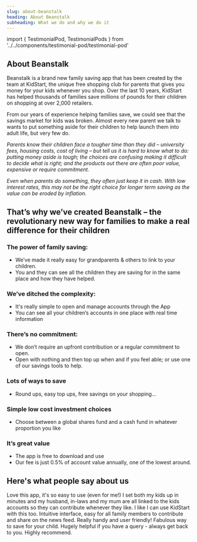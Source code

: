 ```yaml
---
slug: about-beanstalk
heading: About Beanstalk
subheading: What we do and why we do it
---
```


import { TestimonialPod, TestimonialPods } from '../../components/testimonial-pod/testimonial-pod'

## About Beanstalk

Beanstalk is a brand new family saving app that has been created by the team at KidStart, the unique free shopping club for parents that gives you money for your kids whenever you shop. Over the last 10 years, KidStart has helped thousands of families save millions of pounds for their children on shopping at over 2,000 retailers.

From our years of experience helping families save, we could see that the savings market for kids was broken. Almost every new parent we talk to wants to put something aside for their children to help launch them into adult life, but very few do.   

*Parents know their children face a tougher time than they did – university fees, housing costs, cost of living – but tell us it is hard to know what to do: putting money aside is tough; the choices are confusing making it difficult to decide what is right; and the products out there are often poor value, expensive or require commitment.*

*Even when parents do something, they often just keep it in cash. With low interest rates, this may not be the right choice for longer term saving as the value can be eroded by inflation.*


## That’s why we’ve created Beanstalk – the revolutionary new way for families to make a real difference for their children

### The power of family saving: 
* We’ve made it really easy for grandparents & others to link to your children. 
* You and they can see all the children they are saving for in the same place and how they have helped. 

### We’ve ditched the complexity: 
* It's really simple to open and manage accounts through the App
* You can see all your children’s accounts in one place with real time information

### There’s no commitment: 
* We don’t require an upfront contribution or a regular commitment to open. 
* Open with nothing and then top up when and if you feel able; or use one of our savings tools to help.

### Lots of ways to save
* Round ups, easy top ups, free savings on your shopping…

### Simple low cost investment choices
* Choose between a global shares fund and a cash fund in whatever proportion you like

### It’s great value
* The app is free to download and use
* Our fee is just 0.5% of account value annually, one of the lowest around.



## Here's what people say about us

<TestimonialPods>
  <TestimonialPod author='nev.76'>
    Love this app, it's so easy to use (even for me!) I set both my kids up in minutes and my husband, in-laws and my mum are all linked to the kids accounts so they can contribute whenever they like. I like I can use KidStart with this too.
  </TestimonialPod>

  <TestimonialPod author='JoWebber1981'>
    Intuitive interface, easy for all family members to contribute and share on the news feed. Really handy and user friendly!
  </TestimonialPod>

  <TestimonialPod author='Sally H'>
    Fabulous way to save for your child. Hugely helpful if you have a query - always get back to you. Highly recommend.
  </TestimonialPod>
</TestimonialPods>
